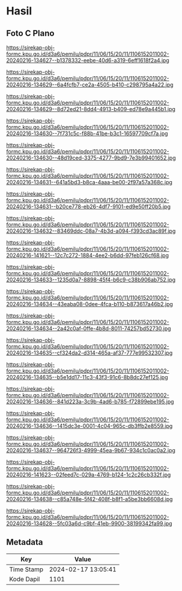 # Hasil

## Foto C Plano

https://sirekap-obj-formc.kpu.go.id/d3a6/pemilu/pdpr/11/06/15/20/11/1106152011002-20240216-134627--b1378332-eebe-40d6-a319-6eff1618f2a4.jpg

https://sirekap-obj-formc.kpu.go.id/d3a6/pemilu/pdpr/11/06/15/20/11/1106152011002-20240216-134629--6a4fcfb7-ce2a-4505-b410-c298795a4a22.jpg

https://sirekap-obj-formc.kpu.go.id/d3a6/pemilu/pdpr/11/06/15/20/11/1106152011002-20240216-134629--8d72ed21-8dd4-4913-b409-ed78e9a445b1.jpg

https://sirekap-obj-formc.kpu.go.id/d3a6/pemilu/pdpr/11/06/15/20/11/1106152011002-20240216-134630--7f731c5c-f88b-41be-b3c1-16597709cf7a.jpg

https://sirekap-obj-formc.kpu.go.id/d3a6/pemilu/pdpr/11/06/15/20/11/1106152011002-20240216-134630--48d19ced-3375-4277-9bd9-7e3b99401652.jpg

https://sirekap-obj-formc.kpu.go.id/d3a6/pemilu/pdpr/11/06/15/20/11/1106152011002-20240216-134631--641a5bd3-b8ca-4aaa-be00-2f97a57a368c.jpg

https://sirekap-obj-formc.kpu.go.id/d3a6/pemilu/pdpr/11/06/15/20/11/1106152011002-20240216-134631--b20ce778-eb26-4df7-9101-ed9e50ff20b5.jpg

https://sirekap-obj-formc.kpu.go.id/d3a6/pemilu/pdpr/11/06/15/20/11/1106152011002-20240216-134632--83469ddc-08a7-4b3d-a094-f393cd3ac89f.jpg

https://sirekap-obj-formc.kpu.go.id/d3a6/pemilu/pdpr/11/06/15/20/11/1106152011002-20240216-141621--12c7c272-1884-4ee2-b6dd-97feb126cf68.jpg

https://sirekap-obj-formc.kpu.go.id/d3a6/pemilu/pdpr/11/06/15/20/11/1106152011002-20240216-134633--1235d0a7-8898-45f4-b6c9-c38b906ab752.jpg

https://sirekap-obj-formc.kpu.go.id/d3a6/pemilu/pdpr/11/06/15/20/11/1106152011002-20240216-134634--43eaba08-0dee-4fca-b110-b873617a46b2.jpg

https://sirekap-obj-formc.kpu.go.id/d3a6/pemilu/pdpr/11/06/15/20/11/1106152011002-20240216-134634--2a42c0af-0ffe-4b8d-8011-74257bd52730.jpg

https://sirekap-obj-formc.kpu.go.id/d3a6/pemilu/pdpr/11/06/15/20/11/1106152011002-20240216-134635--cf324da2-d314-465a-af37-777e99532307.jpg

https://sirekap-obj-formc.kpu.go.id/d3a6/pemilu/pdpr/11/06/15/20/11/1106152011002-20240216-134635--b5e1dd17-11c3-43f3-91c6-8b8dc27ef125.jpg

https://sirekap-obj-formc.kpu.go.id/d3a6/pemilu/pdpr/11/06/15/20/11/1106152011002-20240216-134636--841d223a-3c9b-4ad6-b785-f72899ebe195.jpg

https://sirekap-obj-formc.kpu.go.id/d3a6/pemilu/pdpr/11/06/15/20/11/1106152011002-20240216-134636--1415dc3e-0001-4c04-965c-db3ffb2e8559.jpg

https://sirekap-obj-formc.kpu.go.id/d3a6/pemilu/pdpr/11/06/15/20/11/1106152011002-20240216-134637--964726f3-4999-45ea-9b67-934c1c0ac0a2.jpg

https://sirekap-obj-formc.kpu.go.id/d3a6/pemilu/pdpr/11/06/15/20/11/1106152011002-20240216-141623--02feed7c-029a-4769-b124-1c2c26cb332f.jpg

https://sirekap-obj-formc.kpu.go.id/d3a6/pemilu/pdpr/11/06/15/20/11/1106152011002-20240216-134638--c85a748e-5f42-408f-b8f1-a5be3bb6608d.jpg

https://sirekap-obj-formc.kpu.go.id/d3a6/pemilu/pdpr/11/06/15/20/11/1106152011002-20240216-134628--5fc03a6d-c9bf-41eb-9900-38199342fa99.jpg


## Metadata

| Key        | Value               |
| ---------- | ------------------- |
| Time Stamp | 2024-02-17 13:05:41 |
| Kode Dapil | 1101                |



